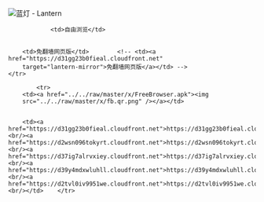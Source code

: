 

<img src="../../raw/master/x/8e0a2b81.c82003be.LanternYellow2.png" alt="蓝灯 - Lantern"/>
<table>
    <tr>
                
                <td>自由浏览</td>
        
        
        <td>免翻墙网页版</td>        <!-- <td><a href="https://d31gg23b0fieal.cloudfront.net"
        target="lantern-mirror">免翻墙网页版</a></td> -->
    </tr>
    
            <tr>
        <td><a href="../../raw/master/x/FreeBrowser.apk"><img
        src="../../raw/master/x/fb.qr.png" /></a></td>

        
        <td><a href="https://d31gg23b0fieal.cloudfront.net">https://d31gg23b0fieal.cloudfront.net</a><br/><a href="https://d2wsn096tokyrt.cloudfront.net">https://d2wsn096tokyrt.cloudfront.net</a><br/><a href="https://d37ig7alrvxiey.cloudfront.net">https://d37ig7alrvxiey.cloudfront.net</a><br/><a href="https://d39y4mdxwluhll.cloudfront.net">https://d39y4mdxwluhll.cloudfront.net</a><br/><a href="https://d2tvl0iv9951we.cloudfront.net">https://d2tvl0iv9951we.cloudfront.net</a><br/></td>    </tr>
</table>
